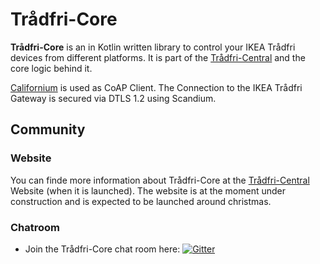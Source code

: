 # Trådfri-Core

**Trådfri-Core** is an in Kotlin written library to control your IKEA Trådfri devices from different platforms. It is part of the [Trådfri-Central](https://github.com/tradfri-central/tradfri-central) and the core logic behind it.

[Californium](https://www.eclipse.org/californium/) is used as CoAP Client. The Connection to the IKEA Trådfri Gateway is secured via DTLS 1.2 using Scandium.

## Community

### Website

You can finde more information about Trådfri-Core at the [Trådfri-Central](https://www.tradfri-central.de) Website (when it is launched). The website is at the moment under construction and is expected to be launched around christmas.

### Chatroom

* Join the Trådfri-Core chat room here: [![Gitter](https://badges.gitter.im/Join%20Chat.svg)](https://gitter.im/Tr%C3%A5dfri-Central/core)